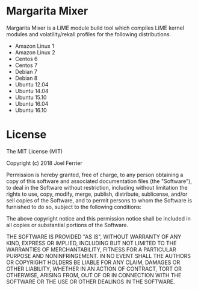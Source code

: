# Margarita Mixer

Margarita Mixer is a LiME module build tool which compiles LiME kernel modules and volatility/rekall profiles for the following distributions.

- Amazon Linux 1
- Amazon Linux 2
- Centos 6
- Centos 7
- Debian 7
- Debian 8
- Ubuntu 12.04
- Ubuntu 14.04
- Ubuntu 15.10
- Ubuntu 16.04
- Ubuntu 16.10

# License

The MIT License (MIT)

Copyright (c) 2018 Joel Ferrier

Permission is hereby granted, free of charge, to any person obtaining a copy of this software and associated documentation files (the "Software"), to deal in the Software without restriction, including without limitation the rights to use, copy, modify, merge, publish, distribute, sublicense, and/or sell copies of the Software, and to permit persons to whom the Software is furnished to do so, subject to the following conditions:

The above copyright notice and this permission notice shall be included in all copies or substantial portions of the Software.

THE SOFTWARE IS PROVIDED "AS IS", WITHOUT WARRANTY OF ANY KIND, EXPRESS OR IMPLIED, INCLUDING BUT NOT LIMITED TO THE WARRANTIES OF MERCHANTABILITY, FITNESS FOR A PARTICULAR PURPOSE AND NONINFRINGEMENT. IN NO EVENT SHALL THE AUTHORS OR COPYRIGHT HOLDERS BE LIABLE FOR ANY CLAIM, DAMAGES OR OTHER LIABILITY, WHETHER IN AN ACTION OF CONTRACT, TORT OR OTHERWISE, ARISING FROM, OUT OF OR IN CONNECTION WITH THE SOFTWARE OR THE USE OR OTHER DEALINGS IN THE SOFTWARE.
